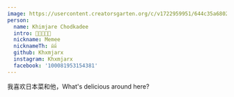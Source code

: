 ```yaml
---
image: https://usercontent.creatorsgarten.org/c/v1722959951/644c35a6802c02345887f156/khxmjarx_i6wors.webp # A young woman with long, dark hair holds a laptop computer while standing in a park setting with trees and a body of water in the background.
person:
  name: Khimjare Chodkadee
  intro: 🍣🍜🍝🍠🧋
  nickname: Memee
  nicknameTh: มีมี่
  github: Khxmjarx
  instagram: Khxmjarx
  facebook: '100081953154381'
---
```


我喜欢日本菜和他，What's delicious around here?